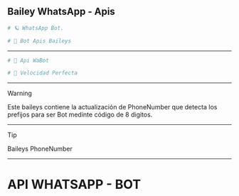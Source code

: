 ## Bailey WhatsApp - Apis

```bash
# 🪐 WhatsApp Bot.
```

```bash
# 🐢 Bot Apis Baileys
```

---

```bash
# 🦋 Api WaBot
```

```bash
# 🚀 Velocidad Perfecta
```

---

> [!WARNING]
> Este baileys contiene la actualización de PhoneNumber que detecta los prefijos para ser Bot medinte código de 8 digitos.

---

> [!TIP]
> Baileys PhoneNumber

---

# API WHATSAPP - BOT